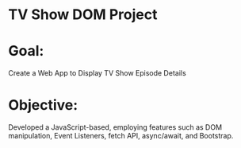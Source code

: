 # TV Show DOM Project


# Goal:
Create a Web App to Display TV Show Episode Details

# Objective:
Developed a JavaScript-based, employing features such as DOM manipulation, Event Listeners, fetch API, async/await, and Bootstrap.

